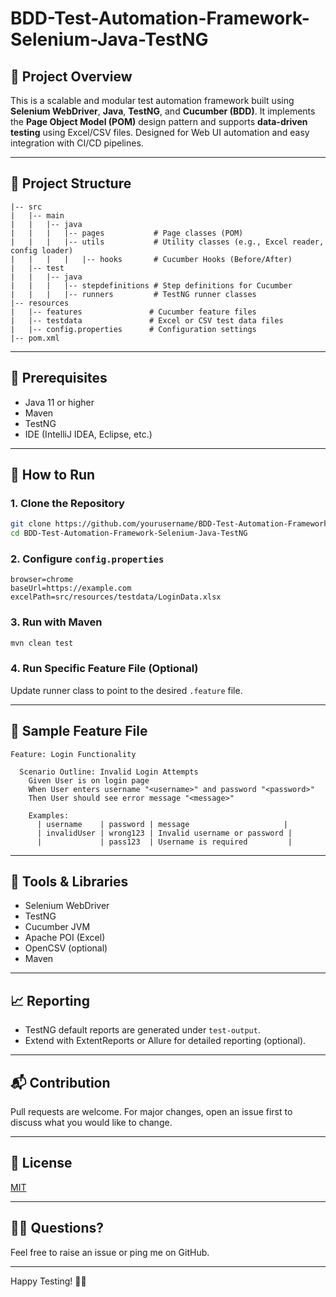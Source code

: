 # BDD-Test-Automation-Framework-Selenium-Java-TestNG

## 📌 Project Overview

This is a scalable and modular test automation framework built using **Selenium WebDriver**, **Java**, **TestNG**, and **Cucumber (BDD)**. It implements the **Page Object Model (POM)** design pattern and supports **data-driven testing** using Excel/CSV files. Designed for Web UI automation and easy integration with CI/CD pipelines.

---

## 📁 Project Structure

```
|-- src
|   |-- main
|   |   |-- java
|   |   |   |-- pages           # Page classes (POM)
|   |   |   |-- utils           # Utility classes (e.g., Excel reader, config loader)
|   |   |   |   |-- hooks       # Cucumber Hooks (Before/After)
|   |-- test
|   |   |-- java
|   |   |   |-- stepdefinitions # Step definitions for Cucumber
|   |   |   |-- runners         # TestNG runner classes
|-- resources
|   |-- features               # Cucumber feature files
|   |-- testdata               # Excel or CSV test data files
|   |-- config.properties      # Configuration settings
|-- pom.xml
```

---

## 🔧 Prerequisites

* Java 11 or higher
* Maven
* TestNG
* IDE (IntelliJ IDEA, Eclipse, etc.)

---

## 🚀 How to Run

### 1. Clone the Repository

```bash
git clone https://github.com/yourusername/BDD-Test-Automation-Framework-Selenium-Java-TestNG.git
cd BDD-Test-Automation-Framework-Selenium-Java-TestNG
```

### 2. Configure `config.properties`

```
browser=chrome
baseUrl=https://example.com
excelPath=src/resources/testdata/LoginData.xlsx
```

### 3. Run with Maven

```bash
mvn clean test
```

### 4. Run Specific Feature File (Optional)

Update runner class to point to the desired `.feature` file.

---

## 🧪 Sample Feature File

```gherkin
Feature: Login Functionality

  Scenario Outline: Invalid Login Attempts
    Given User is on login page
    When User enters username "<username>" and password "<password>"
    Then User should see error message "<message>"

    Examples:
      | username    | password | message                     |
      | invalidUser | wrong123 | Invalid username or password |
      |             | pass123  | Username is required         |
```

---

## 🧰 Tools & Libraries

* Selenium WebDriver
* TestNG
* Cucumber JVM
* Apache POI (Excel)
* OpenCSV (optional)
* Maven

---

## 📈 Reporting

* TestNG default reports are generated under `test-output`.
* Extend with ExtentReports or Allure for detailed reporting (optional).

---

## 📬 Contribution

Pull requests are welcome. For major changes, open an issue first to discuss what you would like to change.

---

## 📄 License

[MIT](https://choosealicense.com/licenses/mit/)

---

## 🙋‍♂️ Questions?

Feel free to raise an issue or ping me on GitHub.

---

Happy Testing! 🧪✨

